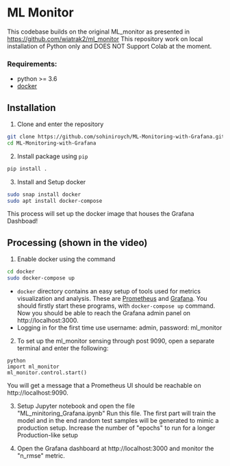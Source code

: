 # ML Monitor
This codebase builds on the original ML_monitor as presented in https://github.com/wiatrak2/ml_monitor
This repository work on local installation of Python only and DOES NOT Support Colab at the moment.
### Requirements:
* python >= 3.6
* [docker](https://www.docker.com)
## Installation
1. Clone and enter the repository
```bash
git clone https://github.com/sohiniroych/ML-Monitoring-with-Grafana.git
cd ML-Monitoring-with-Grafana
```
2. Install package using `pip`
```bash
pip install .
```
3. Install and Setup docker
```bash
sudo snap install docker
sudo apt install docker-compose
```
This process will set up the docker image that houses the Grafana Dashboad!

## Processing (shown in the video)

1. Enable docker using the command
```bash
cd docker
sudo docker-compose up
```
* `docker` directory contains an easy setup of tools used for metrics visualization and analysis. These are [Prometheus](https://prometheus.io) and [Grafana](https://grafana.com). You should firstly start these programs, with `docker-compose up` command. Now you should be able to reach the Grafana admin panel on http://localhost:3000. 
* Logging in for the first time use username: admin, password: ml_monitor

2. To set up the ml_monitor sensing through post 9090, open a separate terminal and enter the following:
```
python
import ml_monitor
ml_monitor.control.start()
```
You will get a message that a Prometheus UI should be reachable on http://localhost:9090. 

3. Setup Jupyter notebook and open the file "ML_minitoring_Grafana.ipynb"
Run this file. The first part will train the model and in the end random test samples will be generated to mimic a production setup. Increase the number of "epochs" to run for a longer Production-like setup

4. Open the Grafana dashboard at http://localhost:3000 and monitor the "n_rmse" metric.

